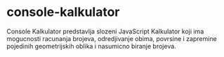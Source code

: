 # console-kalkulator
Console Kalkulator predstavlja slozeni JavaScript Kalkulator koji ima mogucnosti racunanja brojeva, odredjivanje obima, povrsine i zapremine pojedinih geometrijskih oblika i nasumicno biranje brojeva.
